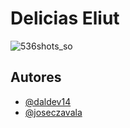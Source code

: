 # Delicias Eliut

![536shots_so](https://github.com/user-attachments/assets/3e768486-3831-4f01-8db5-4da90da70a9b)

## Autores

- [@daldev14](https://www.github.com/daldev14)
- [@joseczavala](https://www.github.com/joseczavala)
